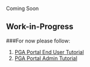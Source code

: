 Coming Soon

## Work-in-Progress
###For now please follow: <br>
1. <a href="https://cwiki.apache.org/confluence/display/AIRAVATA/Tutorial+04+-+PHP+Reference+Gateway+for+Airavata+-+End-User+Guide" target="_blank">PGA Portal End User Tutorial</a> <br>
2. <a href="https://cwiki.apache.org/confluence/display/AIRAVATA/Tutorial+05+-+PHP+Reference+Gateway+for+Airavata+-+Gateway+Admin+Guide" target="_blank"> PGA Portal Admin Tutorial</a>
